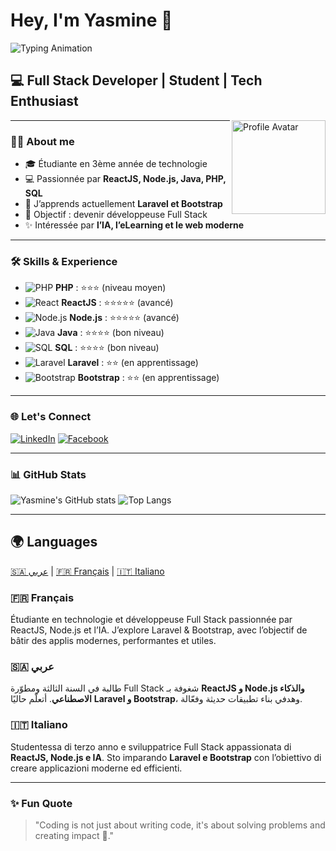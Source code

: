 # Hey, I'm Yasmine 👋
![Typing Animation](https://readme-typing-svg.demolab.com?font=Fira+Code&pause=1000&color=FF5733&width=435&lines=Full+Stack+Developer;Student+in+Technology;Passionate+about+AI+%26+Web+Dev)

## 💻 Full Stack Developer | Student | Tech Enthusiast

<!-- ✅ Fix image: use the raw URL, not Markdown inside src -->
<img
  src="https://github.com/user-attachments/assets/5743b2e6-77b1-4d5c-8be9-f1e251fed58a"
  alt="Profile Avatar"
  width="150"
  align="right"
/>

---

### 👩‍🎓 About me
- 🎓 Étudiante en 3ème année de technologie
- 💻 Passionnée par **ReactJS, Node.js, Java, PHP, SQL**
- 🌱 J’apprends actuellement **Laravel et Bootstrap**
- 🎯 Objectif : devenir développeuse Full Stack
- ✨ Intéressée par **l’IA, l’eLearning et le web moderne**

---

### 🛠 Skills & Experience
- ![PHP](https://img.icons8.com/color/48/000000/php.png) **PHP** : ⭐⭐⭐ (niveau moyen)  
- ![React](https://img.icons8.com/color/48/000000/react-native.png) **ReactJS** : ⭐⭐⭐⭐⭐ (avancé)  
- ![Node.js](https://img.icons8.com/color/48/000000/nodejs.png) **Node.js** : ⭐⭐⭐⭐⭐ (avancé)  
- ![Java](https://img.icons8.com/color/48/000000/java-coffee-cup-logo.png) **Java** : ⭐⭐⭐⭐ (bon niveau)  
- ![SQL](https://img.icons8.com/color/48/000000/sql.png) **SQL** : ⭐⭐⭐⭐ (bon niveau)  
- ![Laravel](https://img.icons8.com/color/48/000000/laravel.png) **Laravel** : ⭐⭐ (en apprentissage)  
- ![Bootstrap](https://img.icons8.com/color/48/000000/bootstrap.png) **Bootstrap** : ⭐⭐ (en apprentissage)

---

### 🌐 Let's Connect
[![LinkedIn](https://img.shields.io/badge/LinkedIn-Connect-blue?style=for-the-badge&logo=linkedin)](https://www.linkedin.com/in/yasmine-hassine-b56a122a5/)
[![Facebook](https://img.shields.io/badge/Facebook-Connect-blue?style=for-the-badge&logo=facebook)](https://www.facebook.com/yasmine.hassine.645016)

---

### 📊 GitHub Stats
<!-- ℹ️ Remplace "YasmineHassine" par ton vrai username GitHub si différent -->
![Yasmine's GitHub stats](https://github-readme-stats.vercel.app/api?username=YasmineHassine&show_icons=true&theme=radical)
![Top Langs](https://github-readme-stats.vercel.app/api/top-langs/?username=YasmineHassine&layout=compact&theme=radical)

---

## 🌍 Languages
[🇸🇦 عربي](#-عربي) | [🇫🇷 Français](#-français) | [🇮🇹 Italiano](#-italiano)

### 🇫🇷 Français
Étudiante en technologie et développeuse Full Stack passionnée par ReactJS, Node.js et l’IA. J’explore Laravel & Bootstrap, avec l’objectif de bâtir des applis modernes, performantes et utiles.

### 🇸🇦 عربي
طالبة في السنة الثالثة ومطوّرة Full Stack شغوفة بـ **ReactJS و Node.js والذكاء الاصطناعي**. أتعلّم حاليًا **Laravel و Bootstrap**، وهدفي بناء تطبيقات حديثة وفعّالة.

### 🇮🇹 Italiano
Studentessa di terzo anno e sviluppatrice Full Stack appassionata di **ReactJS, Node.js e IA**. Sto imparando **Laravel e Bootstrap** con l’obiettivo di creare applicazioni moderne ed efficienti.

---

### ✨ Fun Quote
> "Coding is not just about writing code, it's about solving problems and creating impact 🚀."
